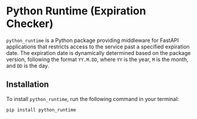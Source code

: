 # Python Runtime (Expiration Checker)

`python_runtime` is a Python package providing middleware for FastAPI applications that restricts access to the service past a specified expiration date. The expiration date is dynamically determined based on the package version, following the format `YY.M.DD`, where `YY` is the year, `M` is the month, and `DD` is the day.

## Installation

To install `python_runtime`, run the following command in your terminal:

```bash
pip install python_runtime
